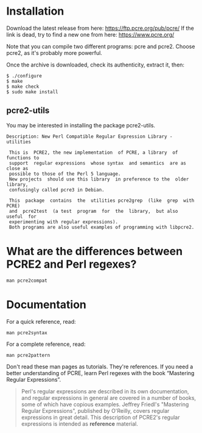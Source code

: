 # Installation

Download the latest release from here: <https://ftp.pcre.org/pub/pcre/>
If the link is dead, try to find a new one from here: <https://www.pcre.org/>

Note that you can compile two different programs: pcre and pcre2.
Choose pcre2, as it's probably more powerful.

Once the archive is downloaded, check its authenticity, extract it, then:

    $ ./configure
    $ make
    $ make check
    $ sudo make install

## pcre2-utils

You may be interested in installing the package pcre2-utils.

    Description: New Perl Compatible Regular Expression Library - utilities

     This is  PCRE2, the new implementation  of PCRE, a library  of functions to
     support  regular expressions  whose syntax  and semantics  are as  close as
     possible to those of the Perl 5 language.
     New projects  should use this library  in preference to the  older library,
     confusingly called pcre3 in Debian.

     This  package  contains  the  utilities pcre2grep  (like  grep  with  PCRE)
     and  pcre2test  (a test  program  for  the  library,  but also  useful  for
     experimenting with regular expressions).
     Both programs are also useful examples of programming with libpcre2.

##
# What are the differences between PCRE2 and Perl regexes?

    man pcre2compat

##
# Documentation

For a quick reference, read:

    man pcre2syntax

For a complete reference, read:

    man pcre2pattern

Don't read these man pages as tutorials.
They're references.
If you  need a better  understanding of PCRE, learn  Perl regexes with  the book
“Mastering Regular Expressions”.

   > Perl's  regular expressions are described in its own documentation, and
   > regular expressions in general are covered in a number of  books,  some
   > of  which  have  copious  examples. Jeffrey Friedl's "Mastering Regular
   > Expressions", published by  O'Reilly,  covers  regular  expressions  in
   > great  detail.  This  description  of  PCRE2's  regular  expressions is
   > intended as **reference** material.

